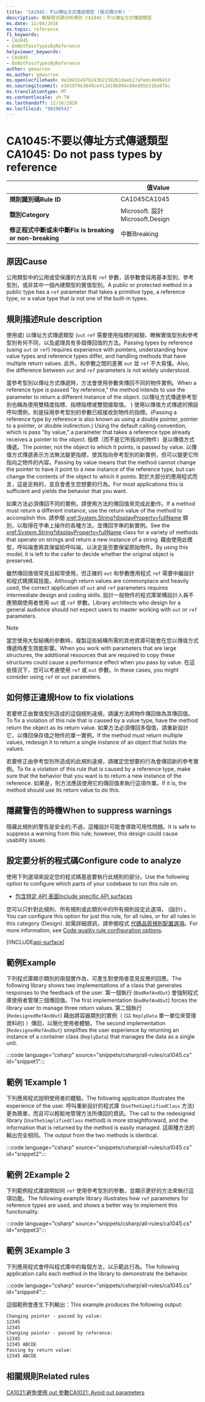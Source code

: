 ```yaml
---
title: 'CA1045：不以傳址方式傳遞類型 (程式碼分析) '
description: 瞭解程式碼分析規則 CA1045：不以傳址方式傳遞類型
ms.date: 11/04/2016
ms.topic: reference
f1_keywords:
- CA1045
- DoNotPassTypesByReference
helpviewer_keywords:
- CA1045
- DoNotPassTypesByReference
author: gewarren
ms.author: gewarren
ms.openlocfilehash: 9e20432497b243b2158261daeb17afedc4b06453
ms.sourcegitcommit: e301979e3049ce412d19b094c60ed95b316a8f8c
ms.translationtype: MT
ms.contentlocale: zh-TW
ms.lasthandoff: 12/16/2020
ms.locfileid: "98190542"
---
```

# <a name="ca1045-do-not-pass-types-by-reference"></a><span data-ttu-id="766d4-103">CA1045:不要以傳址方式傳遞類型</span><span class="sxs-lookup"><span data-stu-id="766d4-103">CA1045: Do not pass types by reference</span></span>

| | <span data-ttu-id="766d4-104">值</span><span class="sxs-lookup"><span data-stu-id="766d4-104">Value</span></span> |
|-|-|
| <span data-ttu-id="766d4-105">**規則識別碼**</span><span class="sxs-lookup"><span data-stu-id="766d4-105">**Rule ID**</span></span> |<span data-ttu-id="766d4-106">CA1045</span><span class="sxs-lookup"><span data-stu-id="766d4-106">CA1045</span></span>|
| <span data-ttu-id="766d4-107">**類別**</span><span class="sxs-lookup"><span data-stu-id="766d4-107">**Category**</span></span> |<span data-ttu-id="766d4-108">Microsoft. 設計</span><span class="sxs-lookup"><span data-stu-id="766d4-108">Microsoft.Design</span></span>|
| <span data-ttu-id="766d4-109">**修正程式中斷或未中斷**</span><span class="sxs-lookup"><span data-stu-id="766d4-109">**Fix is breaking or non-breaking**</span></span> |<span data-ttu-id="766d4-110">中斷</span><span class="sxs-lookup"><span data-stu-id="766d4-110">Breaking</span></span>|

## <a name="cause"></a><span data-ttu-id="766d4-111">原因</span><span class="sxs-lookup"><span data-stu-id="766d4-111">Cause</span></span>

<span data-ttu-id="766d4-112">公用類型中的公用或受保護的方法具有 `ref` 參數，該參數會採用基本型別、參考型別，或非其中一個內建類型的實值型別。</span><span class="sxs-lookup"><span data-stu-id="766d4-112">A public or protected method in a public type has a `ref` parameter that takes a primitive type, a reference type, or a value type that is not one of the built-in types.</span></span>

## <a name="rule-description"></a><span data-ttu-id="766d4-113">規則描述</span><span class="sxs-lookup"><span data-stu-id="766d4-113">Rule description</span></span>

<span data-ttu-id="766d4-114">使用或) 以傳址方式傳遞類型 (`out` `ref` 需要使用指標的經驗、瞭解實值型別和參考型別有何不同，以及處理具有多個傳回值的方法。</span><span class="sxs-lookup"><span data-stu-id="766d4-114">Passing types by reference (using `out` or `ref`) requires experience with pointers, understanding how value types and reference types differ, and handling methods that have multiple return values.</span></span> <span data-ttu-id="766d4-115">此外，和參數之間的差異 `out` 並 `ref` 不大易懂。</span><span class="sxs-lookup"><span data-stu-id="766d4-115">Also, the difference between `out` and `ref` parameters is not widely understood.</span></span>

<span data-ttu-id="766d4-116">當參考型別以傳址方式傳遞時，方法會使用參數來傳回不同的物件實例。</span><span class="sxs-lookup"><span data-stu-id="766d4-116">When a reference type is passed "by reference," the method intends to use the parameter to return a different instance of the object.</span></span> <span data-ttu-id="766d4-117"> (以傳址方式傳遞參考型別也稱為使用雙精度指標、指標指標或雙間接取值。 ) 使用以傳值方式傳遞的預設呼叫慣例，則是採用參考型別的參數已經接收到物件的指標。</span><span class="sxs-lookup"><span data-stu-id="766d4-117">(Passing a reference type by reference is also known as using a double pointer, pointer to a pointer, or double indirection.) Using the default calling convention, which is pass "by value," a parameter that takes a reference type already receives a pointer to the object.</span></span> <span data-ttu-id="766d4-118">指標（而不是它所指向的物件）是以傳值方式傳遞。</span><span class="sxs-lookup"><span data-stu-id="766d4-118">The pointer, not the object to which it points, is passed by value.</span></span> <span data-ttu-id="766d4-119">以傳值方式傳遞表示方法無法變更指標，使其指向參考型別的新實例，但可以變更它所指向之物件的內容。</span><span class="sxs-lookup"><span data-stu-id="766d4-119">Passing by value means that the method cannot change the pointer to have it point to a new instance of the reference type, but can change the contents of the object to which it points.</span></span> <span data-ttu-id="766d4-120">對於大部分的應用程式而言，這是足夠的，並且會產生您想要的行為。</span><span class="sxs-lookup"><span data-stu-id="766d4-120">For most applications this is sufficient and yields the behavior that you want.</span></span>

<span data-ttu-id="766d4-121">如果方法必須傳回不同的實例，請使用方法的傳回值來完成此動作。</span><span class="sxs-lookup"><span data-stu-id="766d4-121">If a method must return a different instance, use the return value of the method to accomplish this.</span></span> <span data-ttu-id="766d4-122">請參閱 <xref:System.String?displayProperty=fullName> 類別，以取得在字串上操作的各種方法，並傳回字串的新實例。</span><span class="sxs-lookup"><span data-stu-id="766d4-122">See the <xref:System.String?displayProperty=fullName> class for a variety of methods that operate on strings and return a new instance of a string.</span></span> <span data-ttu-id="766d4-123">藉由使用此模型，呼叫端會將其保留給呼叫端，以決定是否要保留原始物件。</span><span class="sxs-lookup"><span data-stu-id="766d4-123">By using this model, it is left to the caller to decide whether the original object is preserved.</span></span>

<span data-ttu-id="766d4-124">雖然傳回值很常見且經常使用，但正確的 `out` 和參數應用程式 `ref` 需要中繼設計和程式碼撰寫技能。</span><span class="sxs-lookup"><span data-stu-id="766d4-124">Although return values are commonplace and heavily used, the correct application of `out` and `ref` parameters requires intermediate design and coding skills.</span></span> <span data-ttu-id="766d4-125">設計一般物件的程式庫架構設計人員不應預期使用者使用 `out` 或 `ref` 參數。</span><span class="sxs-lookup"><span data-stu-id="766d4-125">Library architects who design for a general audience should not expect users to master working with `out` or `ref` parameters.</span></span>

> [!NOTE]
> <span data-ttu-id="766d4-126">當您使用大型結構的參數時，複製這些結構所需的其他資源可能會在您以傳值方式傳遞時產生效能影響。</span><span class="sxs-lookup"><span data-stu-id="766d4-126">When you work with parameters that are large structures, the additional resources that are required to copy these structures could cause a performance effect when you pass by value.</span></span> <span data-ttu-id="766d4-127">在這些情況下，您可以考慮使用 `ref` 或 `out` 參數。</span><span class="sxs-lookup"><span data-stu-id="766d4-127">In these cases, you might consider using `ref` or `out` parameters.</span></span>

## <a name="how-to-fix-violations"></a><span data-ttu-id="766d4-128">如何修正違規</span><span class="sxs-lookup"><span data-stu-id="766d4-128">How to fix violations</span></span>

<span data-ttu-id="766d4-129">若要修正由實值型別造成的這個規則違規，請讓方法將物件傳回做為其傳回值。</span><span class="sxs-lookup"><span data-stu-id="766d4-129">To fix a violation of this rule that is caused by a value type, have the method return the object as its return value.</span></span> <span data-ttu-id="766d4-130">如果方法必須傳回多個值，請重新設計它，以傳回保存值之物件的單一實例。</span><span class="sxs-lookup"><span data-stu-id="766d4-130">If the method must return multiple values, redesign it to return a single instance of an object that holds the values.</span></span>

<span data-ttu-id="766d4-131">若要修正由參考型別所造成的此規則違規，請確定您想要的行為會傳回新的參考實例。</span><span class="sxs-lookup"><span data-stu-id="766d4-131">To fix a violation of this rule that is caused by a reference type, make sure that the behavior that you want is to return a new instance of the reference.</span></span> <span data-ttu-id="766d4-132">如果是，則方法應該使用它的傳回值來執行這項作業。</span><span class="sxs-lookup"><span data-stu-id="766d4-132">If it is, the method should use its return value to do this.</span></span>

## <a name="when-to-suppress-warnings"></a><span data-ttu-id="766d4-133">隱藏警告的時機</span><span class="sxs-lookup"><span data-stu-id="766d4-133">When to suppress warnings</span></span>

<span data-ttu-id="766d4-134">隱藏此規則的警告是安全的;不過，這種設計可能會導致可用性問題。</span><span class="sxs-lookup"><span data-stu-id="766d4-134">It is safe to suppress a warning from this rule; however, this design could cause usability issues.</span></span>

## <a name="configure-code-to-analyze"></a><span data-ttu-id="766d4-135">設定要分析的程式碼</span><span class="sxs-lookup"><span data-stu-id="766d4-135">Configure code to analyze</span></span>

<span data-ttu-id="766d4-136">使用下列選項來設定您的程式碼基底要執行此規則的部分。</span><span class="sxs-lookup"><span data-stu-id="766d4-136">Use the following option to configure which parts of your codebase to run this rule on.</span></span>

- [<span data-ttu-id="766d4-137">包含特定 API 表面</span><span class="sxs-lookup"><span data-stu-id="766d4-137">Include specific API surfaces</span></span>](#include-specific-api-surfaces)

<span data-ttu-id="766d4-138">您可以只針對此規則、所有規則或此類別中的所有規則設定此選項， (設計) 。</span><span class="sxs-lookup"><span data-stu-id="766d4-138">You can configure this option for just this rule, for all rules, or for all rules in this category (Design).</span></span> <span data-ttu-id="766d4-139">如需詳細資訊，請參閱程式 [代碼品質規則配置選項](../code-quality-rule-options.md)。</span><span class="sxs-lookup"><span data-stu-id="766d4-139">For more information, see [Code quality rule configuration options](../code-quality-rule-options.md).</span></span>

[!INCLUDE[api-surface](~/includes/code-analysis/api-surface.md)]

## <a name="example"></a><span data-ttu-id="766d4-140">範例</span><span class="sxs-lookup"><span data-stu-id="766d4-140">Example</span></span>

<span data-ttu-id="766d4-141">下列程式庫顯示類別的兩個實作為，可產生對使用者意見反應的回應。</span><span class="sxs-lookup"><span data-stu-id="766d4-141">The following library shows two implementations of a class that generates responses to the feedback of the user.</span></span> <span data-ttu-id="766d4-142">第一個執行 (`BadRefAndOut`) 會強制程式庫使用者管理三個傳回值。</span><span class="sxs-lookup"><span data-stu-id="766d4-142">The first implementation (`BadRefAndOut`) forces the library user to manage three return values.</span></span> <span data-ttu-id="766d4-143">第二個執行 (`RedesignedRefAndOut`) 藉由將容器類別的實例（ (以 `ReplyData` 單一單位來管理資料的) ）傳回，以簡化使用者體驗。</span><span class="sxs-lookup"><span data-stu-id="766d4-143">The second implementation (`RedesignedRefAndOut`) simplifies the user experience by returning an instance of a container class (`ReplyData`) that manages the data as a single unit.</span></span>

:::code language="csharp" source="snippets/csharp/all-rules/ca1045.cs" id="snippet1":::

## <a name="example-1"></a><span data-ttu-id="766d4-144">範例 1</span><span class="sxs-lookup"><span data-stu-id="766d4-144">Example 1</span></span>

<span data-ttu-id="766d4-145">下列應用程式說明使用者的體驗。</span><span class="sxs-lookup"><span data-stu-id="766d4-145">The following application illustrates the experience of the user.</span></span> <span data-ttu-id="766d4-146">呼叫重新設計的程式庫 (`UseTheSimplifiedClass` 方法) 更為簡單，而且可以輕鬆地管理方法所傳回的資訊。</span><span class="sxs-lookup"><span data-stu-id="766d4-146">The call to the redesigned library (`UseTheSimplifiedClass` method) is more straightforward, and the information that is returned by the method is easily managed.</span></span> <span data-ttu-id="766d4-147">這兩種方法的輸出完全相同。</span><span class="sxs-lookup"><span data-stu-id="766d4-147">The output from the two methods is identical.</span></span>

:::code language="csharp" source="snippets/csharp/all-rules/ca1045.cs" id="snippet2":::

## <a name="example-2"></a><span data-ttu-id="766d4-148">範例 2</span><span class="sxs-lookup"><span data-stu-id="766d4-148">Example 2</span></span>

<span data-ttu-id="766d4-149">下列範例程式庫說明如何 `ref` 使用參考型別的參數，並顯示更好的方法來執行這項功能。</span><span class="sxs-lookup"><span data-stu-id="766d4-149">The following example library illustrates how `ref` parameters for reference types are used, and shows a better way to implement this functionality.</span></span>

:::code language="csharp" source="snippets/csharp/all-rules/ca1045.cs" id="snippet3":::

## <a name="example-3"></a><span data-ttu-id="766d4-150">範例 3</span><span class="sxs-lookup"><span data-stu-id="766d4-150">Example 3</span></span>

<span data-ttu-id="766d4-151">下列應用程式會呼叫程式庫中的每個方法，以示範此行為。</span><span class="sxs-lookup"><span data-stu-id="766d4-151">The following application calls each method in the library to demonstrate the behavior.</span></span>

:::code language="csharp" source="snippets/csharp/all-rules/ca1045.cs" id="snippet4":::

<span data-ttu-id="766d4-152">這個範例會產生下列輸出：</span><span class="sxs-lookup"><span data-stu-id="766d4-152">This example produces the following output:</span></span>

```txt
Changing pointer - passed by value:
12345
12345
Changing pointer - passed by reference:
12345
12345 ABCDE
Passing by return value:
12345 ABCDE
```

## <a name="related-rules"></a><span data-ttu-id="766d4-153">相關規則</span><span class="sxs-lookup"><span data-stu-id="766d4-153">Related rules</span></span>

[<span data-ttu-id="766d4-154">CA1021:避免使用 out 參數</span><span class="sxs-lookup"><span data-stu-id="766d4-154">CA1021: Avoid out parameters</span></span>](ca1021.md)
